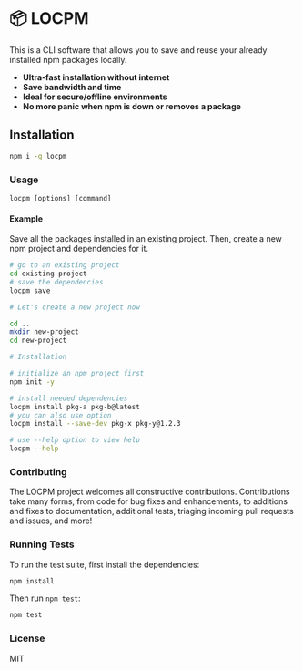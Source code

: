 # 📦 LOCPM

This is a CLI software that allows you to save and reuse your already installed npm packages locally.

- **Ultra-fast installation without internet** 
- **Save bandwidth and time**
- **Ideal for secure/offline environments**
- **No more panic when npm is down or removes a package**


## Installation

```bash
npm i -g locpm
```

### Usage

```
locpm [options] [command]
```
#### Example

Save all the packages installed in an existing project. Then, create a new npm project and dependencies for it.

```bash
# go to an existing project
cd existing-project
# save the dependencies
locpm save

# Let's create a new project now

cd ..
mkdir new-project
cd new-project

# Installation

# initialize an npm project first
npm init -y

# install needed dependencies
locpm install pkg-a pkg-b@latest
# you can also use option
locpm install --save-dev pkg-x pkg-y@1.2.3

# use --help option to view help
locpm --help
```

### Contributing

The LOCPM project welcomes all constructive contributions. Contributions take many forms, from code for bug fixes and enhancements, to additions and fixes to documentation, additional tests, triaging incoming pull requests and issues, and more!

### Running Tests

To run the test suite, first install the dependencies:

```bash
npm install
```

Then run `npm test`:

```bash
npm test
```

### License
MIT